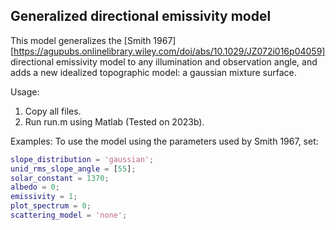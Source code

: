 ## Generalized directional emissivity model
This model generalizes the [Smith 1967][https://agupubs.onlinelibrary.wiley.com/doi/abs/10.1029/JZ072i016p04059] directional emissivity model to any illumination and observation angle, and adds a new idealized topographic model: a gaussian mixture surface.

Usage:
1. Copy all files.
2. Run run.m using Matlab (Tested on 2023b).

Examples:
To use the model using the parameters used by Smith 1967, set:

```matlab
slope_distribution = 'gaussian';
unid_rms_slope_angle = [55];
solar_constant = 1370;
albedo = 0;
emissivity = 1;
plot_spectrum = 0;
scattering_model = 'none';
```


